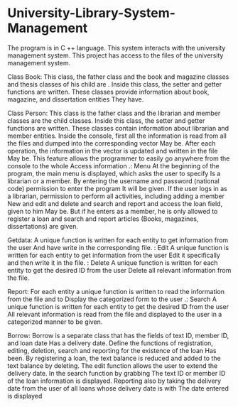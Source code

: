 # University-Library-System-Management
The program is in C ++ language. This system interacts with the university management system. This project has access to the files of the university management system.



Class Book:
This class, the father class and the book and magazine classes and thesis classes of his child
are . Inside this class, the setter and getter functions are written.
These classes provide information about book, magazine, and dissertation entities
They have.

Class Person:
This class is the father class and the librarian and member classes are the child classes.
Inside this class, the setter and getter functions are written.
These classes contain information about librarian and member entities.
Inside the console, first all the information is read from all the files and dumped into the corresponding vector
May be. After each operation, the information in the vector is updated and written in the file
May be. This feature allows the programmer to easily go anywhere from the console to the whole
Access information .: Menu
At the beginning of the program, the main menu is displayed, which asks the user to specify
Is a librarian or a member. By entering the username and password (national code) permission to enter the program
It will be given.
If the user logs in as a librarian, permission to perform all activities, including adding a member
New and edit and delete and search and report and access the loan field, given to him
May be.
But if he enters as a member, he is only allowed to register a loan and search and report articles
(Books, magazines, dissertations) are given.
 
 
Getdata:
A unique function is written for each entity to get information from the user
And have write in the corresponding file.
: Edit
A unique function is written for each entity to get information from the user
Edit it specifically and then write it in the file.
: Delete
A unique function is written for each entity to get the desired ID from the user
Delete all relevant information from the file.
 
 Report:
For each entity a unique function is written to read the information from the file and to
Display the categorized form to the user .: Search
A unique function is written for each entity to get the desired ID from the user
All relevant information is read from the file and displayed to the user in a categorized manner
to be given.
 
 Borrow:
 Borrow is a separate class that has the fields of text ID, member ID, and loan date
Has a delivery date.
Define the functions of registration, editing, deletion, search and reporting for the existence of the loan
Has been.
By registering a loan, the text balance is reduced and added to the text balance by deleting.
The edit function allows the user to extend the delivery date. In the search function by grabbing
The text ID or member ID of the loan information is displayed.
Reporting also by taking the delivery date from the user of all loans whose delivery date is with
The date entered is displayed
